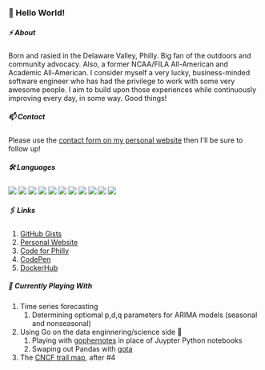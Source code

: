 ### :wave: Hello World!

##### ⚡ About

Born and rasied in the Delaware Valley, Philly. Big fan of the outdoors and community advocacy. Also, a former NCAA/FILA All-American and Academic All-American. I consider myself a very lucky, business-minded software engineer who has had the privilege to work with some very awesome people. I aim to build upon those experiences while continuously improving every day, in some way. Good things!

##### 📫 Contact

Please use the [contact form on my personal website](https://www.joshuamummertstern.com) then I'll be sure to follow up!

##### 🛠️ Languages
![](https://img.shields.io/badge/-Go-black?style=flat-square&logo=Go)
![](https://img.shields.io/badge/-Python-black?style=flat-square&logo=Python)
![](https://img.shields.io/badge/-bash-black?style=flat-square&logo=shell)
![](https://img.shields.io/badge/-JavaScript-black?style=flat-square&logo=javascript)
![](https://img.shields.io/badge/-TypeScript-black?style=flat-square&logo=typescript)
![](https://img.shields.io/badge/-Nodejs-black?style=flat-square&logo=Node.js)
![](https://img.shields.io/badge/-MySQL-black?style=flat-square&logo=MySQL)
![](https://img.shields.io/badge/-PostgreSQL-black?style=flat-square&logo=PostgreSQL)
![](https://img.shields.io/badge/-MongoDB-black?style=flat-square&logo=mongodb)
![](https://img.shields.io/badge/-Neo4j-black?style=flat-square&logo=neo4j)
![](https://img.shields.io/badge/-Docker-black?style=flat-square&logo=Docker)

##### 🖇️ Links
1. [GitHub Gists](https://gist.github.com/speaud)
2. [Personal Website](http://joshuamummert.com/)
3. [Code for Philly](https://codeforphilly.org/projects/philadelphia_lawyers_for_social_equity_-_record_expungement)
4. [CodePen](https://codepen.io/speaud)
5. [DockerHub](https://hub.docker.com/u/spudworksdevshop)

##### 🌱 Currently Playing With
1. Time series forecasting
    1. Determining optiomal p,d,q parameters for ARIMA models (seasonal and nonseasonal)
1. Using Go on the data enginnering/science side 🤕
    1. Playing with [gophernotes](https://github.com/gopherdata/gophernotes) in place of Juypter Python notebooks
    1. Swaping out Pandas with [gota](https://github.com/go-gota/gota)
1. The [CNCF trail map](https://raw.githubusercontent.com/cncf/trailmap/master/CNCF_TrailMap_latest.png), after #4

<!--

##### ⚡ Fun Facts
1. Avid traveler. For realz. As in, every other week at min!
2. I don't partake in social media
3. No video games here but they do look super cool!

##### 📫 How to reach me
1. Email

<p align="left"> <img src="https://komarev.com/ghpvc/?username=speaud&label=Profile%20views&color=0e75b6&style=flat" alt="speaud" /> </p>

## Repo Insights

![langStats](https://github-readme-stats.vercel.app/api/top-langs?username=speaud&show_icons=true&locale=en&layout=compact)

![commitStats](https://github-readme-stats.vercel.app/api?username=speaud&show_icons=true&locale=en)

![streakStats](https://github-readme-streak-stats.herokuapp.com/?user=speaud&show_icons=true&locale=en)

## ⚡ Technologies

![JavaScript](https://img.shields.io/badge/-JavaScript-black?style=flat-square&logo=javascript)
![Nodejs](https://img.shields.io/badge/-Nodejs-black?style=flat-square&logo=Node.js)
![React](https://img.shields.io/badge/-React-black?style=flat-square&logo=react)
![HTML5](https://img.shields.io/badge/-HTML5-E34F26?style=flat-square&logo=html5&logoColor=white)
![CSS3](https://img.shields.io/badge/-CSS3-1572B6?style=flat-square&logo=css3)
![TypeScript](https://img.shields.io/badge/-TypeScript-007ACC?style=flat-square&logo=typescript)
![MongoDB](https://img.shields.io/badge/-MongoDB-black?style=flat-square&logo=mongodb)
![Git](https://img.shields.io/badge/-Git-black?style=flat-square&logo=git)
![GitHub](https://img.shields.io/badge/-GitHub-181717?style=flat-square&logo=github)


**speaud/speaud** is a ✨ _special_ ✨ repository because its `README.md` (this file) appears on your GitHub profile.

Here are some ideas to get you started:

- 🔭 I’m currently working on ...
- 🌱 I’m currently learning ...
- 👯 I’m looking to collaborate on ...
- 🤔 I’m looking for help with ...
- 💬 Ask me about ...
- 📫 How to reach me: ...
- 😄 Pronouns: ...
- ⚡ Fun fact: ...
-->
